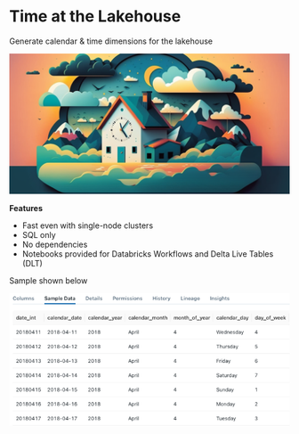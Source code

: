 # Time at the Lakehouse
Generate calendar & time dimensions for the lakehouse

![Time at the Lakehouse banner](/img/time_at_the_lakehouse_banner.png "Time at the Lakehouse banner")

**Features**
-	Fast even with single-node clusters
- SQL only
-	No dependencies
- Notebooks provided for Databricks Workflows and Delta Live Tables (DLT)

Sample shown below

![Calendar Dimension in Lakehouse](/img/calendar.dimension.screenshot.png "Calendar Dimension in Lakehouse")
